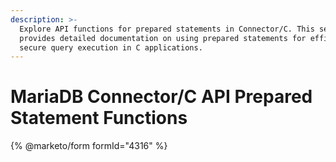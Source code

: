 ```yaml
---
description: >-
  Explore API functions for prepared statements in Connector/C. This section
  provides detailed documentation on using prepared statements for efficient and
  secure query execution in C applications.
---
```


# MariaDB Connector/C API Prepared Statement Functions

{% @marketo/form formId="4316" %}
